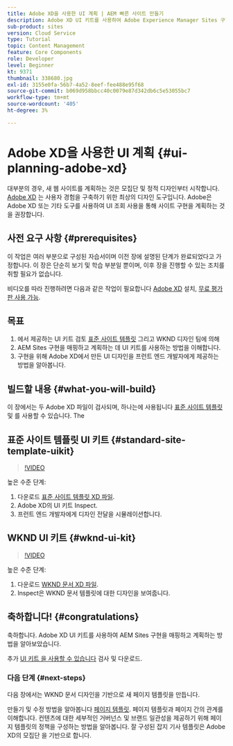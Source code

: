 ```yaml
---
title: Adobe XD을 사용한 UI 계획 | AEM 빠른 사이트 만들기
description: Adobe XD UI 키트를 사용하여 Adobe Experience Manager Sites 구현을 디자인하고 가속화하는 방법을 살펴볼 수 있습니다.
sub-product: sites
version: Cloud Service
type: Tutorial
topic: Content Management
feature: Core Components
role: Developer
level: Beginner
kt: 9371
thumbnail: 338680.jpg
exl-id: 3155e0fa-56b7-4a52-8eef-fee488e95f68
source-git-commit: b069d958bbcc40c0079e87d342db6c5e53055bc7
workflow-type: tm+mt
source-wordcount: '405'
ht-degree: 3%

---
```


# Adobe XD을 사용한 UI 계획 {#ui-planning-adobe-xd}

대부분의 경우, 새 웹 사이트를 계획하는 것은 모집단 및 정적 디자인부터 시작합니다. [Adobe XD](https://www.adobe.com/products/xd.html) 는 사용자 경험을 구축하기 위한 최상의 디자인 도구입니다. Adobe은 Adobe XD 또는 기타 도구를 사용하여 UI 조회 사용을 통해 사이트 구현을 계획하는 것을 권장합니다.

## 사전 요구 사항 {#prerequisites}

이 작업은 여러 부분으로 구성된 자습서이며 이전 장에 설명된 단계가 완료되었다고 가정합니다. 이 장은 단순히 보기 및 학습 부분일 뿐이며, 이후 장을 진행할 수 있는 조치를 취할 필요가 없습니다.

비디오를 따라 진행하려면 다음과 같은 작업이 필요합니다 [Adobe XD](https://www.adobe.com/products/xd/pricing/free-trial.html) 설치, [무료 평가판 사용 가능](https://www.adobe.com/products/xd/pricing/free-trial.html).

## 목표

1. 에서 제공하는 UI 키트 검토 [표준 사이트 템플릿](https://github.com/adobe/aem-site-template-standard) 그리고 WKND 디자인 팀에 의해
1. AEM Sites 구현을 매핑하고 계획하는 데 UI 키트를 사용하는 방법을 이해합니다.
1. 구현을 위해 Adobe XD에서 만든 UI 디자인을 프런트 엔드 개발자에게 제공하는 방법을 알아봅니다.

## 빌드할 내용 {#what-you-will-build}

이 장에서는 두 Adobe XD 파일이 검사되며, 하나는에 사용됩니다 [표준 사이트 템플릿](https://github.com/adobe/aem-site-template-standard) 및 를 사용할 수 있습니다. The

## 표준 사이트 템플릿 UI 키트 {#standard-site-template-uikit}

>[!VIDEO](https://video.tv.adobe.com/v/338680/?quality=12&learn=on)

높은 수준 단계:

1. 다운로드 [표준 사이트 템플릿 XD 파일](https://github.com/adobe/aem-site-template-standard/raw/main/files/wireframe.xd).
1. Adobe XD의 UI 키트 Inspect.
1. 프런트 엔드 개발자에게 디자인 전달을 시뮬레이션합니다.

## WKND UI 키트 {#wknd-ui-kit}

>[!VIDEO](https://video.tv.adobe.com/v/30214/?quality=12&learn=on)

높은 수준 단계:

1. 다운로드 [WKND 문서 XD 파일](https://github.com/adobe/aem-guides-wknd/releases/download/aem-guides-wknd-0.0.2/AEM_UI-kit-WKND-article-design.xd).
1. Inspect은 WKND 문서 템플릿에 대한 디자인을 보여줍니다.

## 축하합니다! {#congratulations}

축하합니다. Adobe XD UI 키트를 사용하여 AEM Sites 구현을 매핑하고 계획하는 방법을 알아보았습니다.

추가 [UI 키트 을 사용할 수 있습니다](https://www.adobe.com/products/xd/features/ui-kits.html) 검사 및 다운로드.

### 다음 단계 {#next-steps}

다음 장에서는 WKND 문서 디자인을 기반으로 새 페이지 템플릿을 만듭니다.

만들기 및 수정 방법을 알아봅니다 [페이지 템플릿](./page-templates.md). 페이지 템플릿과 페이지 간의 관계를 이해합니다. 컨텐츠에 대한 세부적인 거버넌스 및 브랜드 일관성을 제공하기 위해 페이지 템플릿의 정책을 구성하는 방법을 알아봅니다.  잘 구성된 잡지 기사 템플릿은 Adobe XD의 모집단 을 기반으로 합니다.
